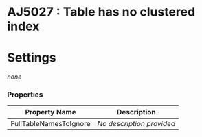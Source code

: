 # AJ5027 : Table has no clustered index



# Settings

*none*

### Properties

| Property Name          | Description               |
|------------------------|---------------------------|
| FullTableNamesToIgnore | *No description provided* |


